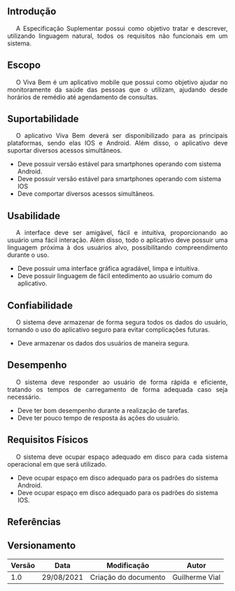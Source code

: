 ## <a>Introdução</a>

<p style="text-indent: 20px; text-align: justify">A Especificação Suplementar possui como objetivo tratar e descrever, utilizando linguagem natural, todos os requisitos não funcionais em um sistema.</p>

## <a>Escopo</a>

<p style="text-indent: 20px; text-align: justify">O Viva Bem é um aplicativo mobile que possui como objetivo ajudar no monitoramente da saúde das pessoas que o utilizam, ajudando desde horários de remédio até agendamento de consultas.</p>

## <a>Suportabilidade</a>

<p style="text-indent: 20px; text-align: justify">O aplicativo Viva Bem deverá ser disponibilizado para as principais plataformas, sendo elas IOS e Android. Além disso, o aplicativo deve suportar diversos acessos simultâneos.</p>

- Deve possuir versão estável para smartphones operando com sistema Android.
- Deve possuir versão estável para smartphones operando com sistema IOS
- Deve comportar diversos acessos simultâneos.

## <a>Usabilidade</a>

<p style="text-indent: 20px; text-align: justify">A interface deve ser amigável, fácil e intuitiva, proporcionando ao usuário uma fácil interação. Além disso, todo o aplicativo deve possuir uma linguagem próxima à dos usuários alvo, possibilitando compreendimento durante o uso.</p>

- Deve possuir uma interface gráfica agradável, limpa e intuitiva.
- Deve possuir linguagem de fácil entedimento ao usuário comum do aplicativo.

## <a>Confiabilidade</a>
<p style="text-indent: 20px; text-align: justify">O sistema deve armazenar de forma segura todos os dados do usuário, tornando o uso do aplicativo seguro para evitar complicações futuras.</p>

- Deve armazenar os dados dos usuários de maneira segura.

## <a>Desempenho</a>
<p style="text-indent: 20px; text-align: justify">O sistema deve responder ao usuário de forma rápida e eficiente, tratando os tempos de carregamento de forma adequada caso seja necessário.</p>

- Deve ter bom desempenho durante a realização de tarefas.
- Deve ter pouco tempo de resposta ás ações do usuário.

## <a>Requisitos Físicos</a>
<p style="text-indent: 20px; text-align: justify">O sistema deve ocupar espaço adequado em disco para cada sistema operacional em que será utilizado.</p>

- Deve ocupar espaço em disco adequado para os padrões do sistema Android.
- Deve ocupar espaço em disco adequado para os padrões do sistema IOS.

## <a>Referências</a>
<p style="text-indent: 20px; text-align: justify"></p>

## <a>Versionamento</a>
| Versão | Data | Modificação | Autor |
|--|--|--|--|
| 1.0 | 29/08/2021 | Criação do documento| Guilherme Vial |

